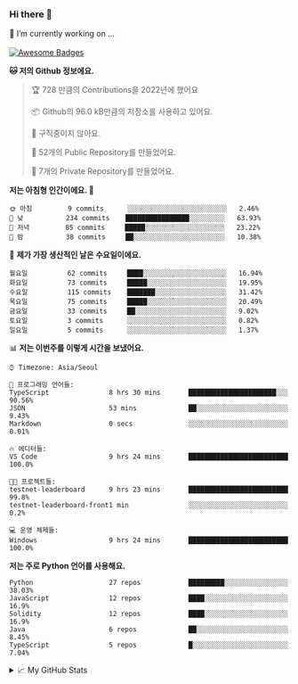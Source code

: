 ### Hi there 👋 
🔭 I’m currently working on ... </br></br>
[![Awesome Badges](https://img.shields.io/badge/Introduce-EN-green.svg)](https://github.com/tlatkdgus1/tlatkdgus1/blob/main/README.md.en)

<!--START_SECTION:waka-->
**🐱 저의 Github 정보에요.** 

> 🏆 728 만큼의 Contributions을 2022년에 했어요
 > 
> 📦 Github의 96.0 kB만큼의 저장소를 사용하고 있어요. 
 > 
> 🚫 구직중이지 않아요.
 > 
> 📜 52개의 Public Repository를 만들었어요. 
 > 
> 🔑 7개의 Private Repository를 만들었어요.  

**저는 아침형 인간이에요. 🐤** 

```text
🌞 아침         9 commits      ░░░░░░░░░░░░░░░░░░░░░░░░░   2.46% 
🌆 낮　         234 commits    ████████████████░░░░░░░░░   63.93% 
🌃 저녁         85 commits     █████░░░░░░░░░░░░░░░░░░░░   23.22% 
🌙 밤　         38 commits     ██░░░░░░░░░░░░░░░░░░░░░░░   10.38%

```
📅 **제가 가장 생산적인 날은 수요일이에요.** 

```text
월요일          62 commits     ████░░░░░░░░░░░░░░░░░░░░░   16.94% 
화요일          73 commits     █████░░░░░░░░░░░░░░░░░░░░   19.95% 
수요일          115 commits    ███████░░░░░░░░░░░░░░░░░░   31.42% 
목요일          75 commits     █████░░░░░░░░░░░░░░░░░░░░   20.49% 
금요일          33 commits     ██░░░░░░░░░░░░░░░░░░░░░░░   9.02% 
토요일          3 commits      ░░░░░░░░░░░░░░░░░░░░░░░░░   0.82% 
일요일          5 commits      ░░░░░░░░░░░░░░░░░░░░░░░░░   1.37%

```


📊 **저는 이번주를 이렇게 시간을 보냈어요.** 

```text
⌚︎ Timezone: Asia/Seoul

💬 프로그래밍 언어들: 
TypeScript               8 hrs 30 mins       ██████████████████████░░░   90.56% 
JSON                     53 mins             ██░░░░░░░░░░░░░░░░░░░░░░░   9.43% 
Markdown                 0 secs              ░░░░░░░░░░░░░░░░░░░░░░░░░   0.01%

🔥 에디터들: 
VS Code                  9 hrs 24 mins       █████████████████████████   100.0%

🐱‍💻 프로젝트들: 
testnet-leaderboard      9 hrs 23 mins       █████████████████████████   99.8% 
testnet-leaderboard-front1 min               ░░░░░░░░░░░░░░░░░░░░░░░░░   0.2%

💻 운영 체제들: 
Windows                  9 hrs 24 mins       █████████████████████████   100.0%

```

**저는 주로 Python 언어를 사용해요.** 

```text
Python                   27 repos            █████████░░░░░░░░░░░░░░░░   38.03% 
JavaScript               12 repos            ████░░░░░░░░░░░░░░░░░░░░░   16.9% 
Solidity                 12 repos            ████░░░░░░░░░░░░░░░░░░░░░   16.9% 
Java                     6 repos             ██░░░░░░░░░░░░░░░░░░░░░░░   8.45% 
TypeScript               5 repos             █░░░░░░░░░░░░░░░░░░░░░░░░   7.04%

```



<!--END_SECTION:waka-->

<details>
<summary>📈 My GitHub Stats</summary>
<p align="center"> <img src="https://github-readme-stats.vercel.app/api?username=tlatkdgus1&show_icons=true" alt="tlatkdgus1" />
</details>

